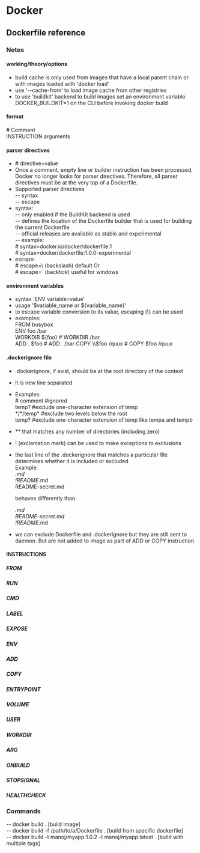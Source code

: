 # Docker
## Dockerfile reference
### Notes
#### working/theory/options
- build cache is only used from images that have a local parent chain or with images loaded with 'docker load'
- use '--cache-from' to load image cache from other registries
- to use 'buildkit' backend to build images set an environment variable DOCKER_BUILDKIT=1 on the CLI before invoking docker build

#### format
\# Comment  
INSTRUCTION arguments

#### parser directives
- \# directive=value 
- Once a comment, empty line or builder instruction has been processed, Docker no longer looks for parser directives. Therefore, all     parser directives must be at the very top of a Dockerfile.
- Supported parser directives  
-- syntax  
-- escape  
- syntax:   
  -- only enabled if the BuildKit backend is used  
  -- defines the location of the Dockerfile builder that is used for building the current Dockerfile    
  -- official releases are available as stable and experimental  
  -- example:    
      \# syntax=docker.io/docker/dockerfile:1  
      \# syntax=docker/dockerfile:1.0.0-experimental  
 - escape:   
    \# escape=\ (backslash) default
      Or  
    \# escape=\` (backtick)  useful for windows 

#### environment variables
- syntax 'ENV variable=value'  
- usage '$variable_name or ${variable_name}'  
- to escape variable conversion to its value, escaping (\\) can be used  
- examples:   
  FROM busybox  
  ENV foo /bar  
  WORKDIR ${foo}   # WORKDIR /bar  
  ADD . $foo       # ADD . /bar  
  COPY \\$foo /quux # COPY $foo /quux  

#### .dockerignore file
- .dockerignore, if exist, should be at the root directory of the context  
- it is new line separated  
- Examples:  
  \# comment \#ignored  
  temp? \#exclude one-character extension of temp  
  \*/\*/temp* \#exclude two levels below the root  
  temp? \#exclude one-character extension of temp like tempa and tempb  
- ** that matches any number of directories (including zero)  
- ! (exclamation mark) can be used to make exceptions to exclusions  
-  the last line of the .dockerignore that matches a particular file determines whether it is included or excluded  
   Example:    
    *.md  
    !README*.md  
    README-secret.md  
    
    behaves differently than   
    
    *.md  
    README-secret.md  
    !README*.md  
  - we can exclude Dockerfile and .dockerignore but they are still sent to daemon. But are not added to image as part of ADD or COPY instruction  

#### INSTRUCTIONS
##### FROM
##### RUN
##### CMD
##### LABEL
##### EXPOSE
##### ENV
##### ADD
##### COPY
##### ENTRYPOINT
##### VOLUME
##### USER
##### WORKDIR
##### ARG
##### ONBUILD
##### STOPSIGNAL
##### HEALTHCHECK
### Commands  
-- docker build . [build image]  
-- docker build -f /path/to/a/Dockerfile . [build from specific dockerfile]  
-- docker build -t manoj/myapp:1.0.2 -t manoj/myapp:latest . [build with multiple tags]  
